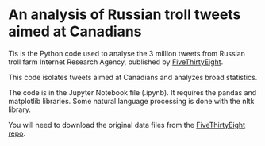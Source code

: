 # An analysis of Russian troll tweets aimed at Canadians

Tis is the Python code used to analyse the 3 million tweets from Russian troll farm Internet Research Agency, published by [FiveThirtyEight](https://github.com/fivethirtyeight/russian-troll-tweets).

This code isolates tweets aimed at Canadians and analyzes broad statistics.

The code is in the Jupyter Notebook file (.ipynb). It requires the pandas and matplotlib libraries. Some natural language processing is done with the nltk library.

You will need to download the original data files from the [FiveThirtyEight repo](https://github.com/fivethirtyeight/russian-troll-tweets).
